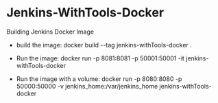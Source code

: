 # Jenkins-WithTools-Docker
Building Jenkins Docker Image

- build the image:
docker build --tag jenkins-withTools-docker .

- Run the image:
docker run -p 8081:8081 -p 50001:50001 -it jenkins-withTools-docker

- Run the image with a volume:
docker run -p 8080:8080 -p 50000:50000 -v jenkins_home:/var/jenkins_home jenkins-withTools-docker

